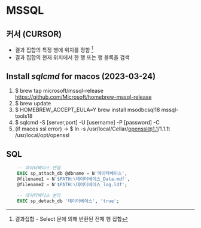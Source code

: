 # MSSQL

## 커서 (CURSOR)

- 결과 집합의 특정 행에 위치를 정함 [^1]
- 결과 집합의 현재 위치에서 한 행 또는 행 블록을 검색

## Install **_sqlcmd_** for macos (2023-03-24)  

1. $ brew tap microsoft/mssql-release <https://github.com/Microsoft/homebrew-mssql-release>  
2. $ brew update  
3. $ HOMEBREW_ACCEPT_EULA=Y brew install msodbcsql18 mssql-tools18  
4. $ sqlcmd -S [server,port] -U [username] -P [password] -C  
5. (if macos ssl error) -> $ ln -s /usr/local/Cellar/openssl@1.1/1.1.1t /usr/local/opt/openssl  

## SQL

```sql
    -- 데이터베이스 연결
    EXEC sp_attach_db @dbname = N'데이터베이스',   
    @filename1 = N'$PATH:\데이터베이스_Data.mdf',   
    @filename2 = N'$PATH:\데이터베이스_log.ldf';

    -- 데이터베이스 분리
    EXEC sp_detach_db '데이터베이스', 'true';
```

[^1]: 결과집합 - Select 문에 의해 반환된 전체 행 집합
